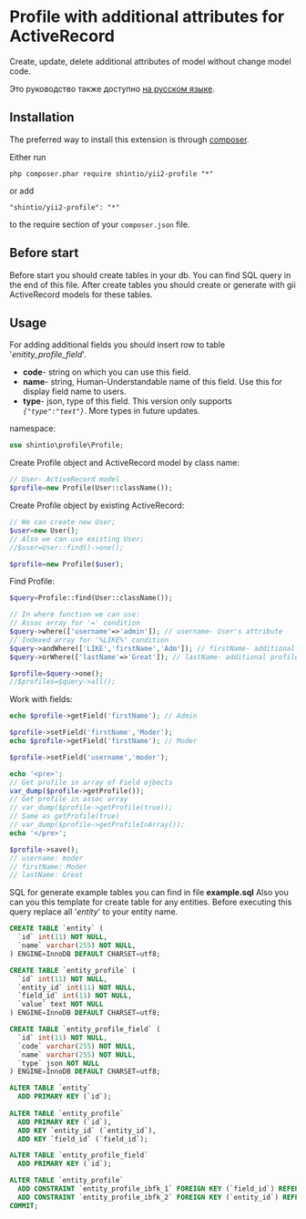 Profile with additional attributes for ActiveRecord
===================================================
Create, update, delete additional attributes of model without change model code.

Это руководство также доступно [на русском языке](./README.ru.md).

Installation
------------

The preferred way to install this extension is through [composer](http://getcomposer.org/download/).

Either run

```
php composer.phar require shintio/yii2-profile "*"
```

or add

```
"shintio/yii2-profile": "*"
```

to the require section of your `composer.json` file.


Before start
-----

Before start you should create tables in your db. You can find SQL query in the end of this file.
After create tables you should create or generate with gii ActiveRecord models for these tables.


Usage
-----

For adding additional fields you should insert row to table '*enitity_profile_field*'.
- **code**- string on which you can use this field.
- **name**- string, Human-Understandable name of this field. Use this for display field name to users.
- **type**- json, type of this field. This version only supports *`{"type":"text"}`*. More types in future updates.

namespace:

```php
use shintio\profile\Profile;
```

Create Profile object and ActiveRecord model by class name:

```php
// User- ActiveRecord model
$profile=new Profile(User::className());
```

Create Profile object by existing ActiveRecord:

```php
// We can create new User;
$user=new User();
// Also we can use existing User;
//$user=User::find()->one();

$profile=new Profile($user);
```

Find Profile:

```php
$query=Profile::find(User::className());

// In where function we can use:
// Assoc array for '=' condition
$query->where(['username'=>'admin']); // username- User's attribute
// Indexed array for '%LIKE%' condition
$query->andWhere(['LIKE','firstName','Adm']); // firstName- additional profile field
$query->orWhere(['lastName'=>'Great']); // lastName- additional profile field

$profile=$query->one();
//$profiles=$query->all();
```

Work with fields:

```php
echo $profile->getField('firstName'); // Admin

$profile->setField('firstName','Moder');
echo $profile->getField('firstName'); // Moder

$profile->setField('username','moder');

echo '<pre>';
// Get profile in array of Field ojbects
var_dump($profile->getProfile());
// Get profile in assoc array
// var_dump($profile->getProfile(true));
// Same as getProfile(true)
// var_dump($profile->getProfileInArray());
echo '</pre>';

$profile->save();
// username: moder
// firstName: Moder
// lastName: Great
```

SQL for generate example tables you can find in file **example.sql**
Also you can you this template for create table for any entities.
Before executing this query replace all '*entity*' to your entity name.

```sql
CREATE TABLE `entity` (
  `id` int(11) NOT NULL,
  `name` varchar(255) NOT NULL,
) ENGINE=InnoDB DEFAULT CHARSET=utf8;

CREATE TABLE `entity_profile` (
  `id` int(11) NOT NULL,
  `entity_id` int(11) NOT NULL,
  `field_id` int(11) NOT NULL,
  `value` text NOT NULL
) ENGINE=InnoDB DEFAULT CHARSET=utf8;

CREATE TABLE `entity_profile_field` (
  `id` int(11) NOT NULL,
  `code` varchar(255) NOT NULL,
  `name` varchar(255) NOT NULL,
  `type` json NOT NULL
) ENGINE=InnoDB DEFAULT CHARSET=utf8;

ALTER TABLE `entity`
  ADD PRIMARY KEY (`id`);
  
ALTER TABLE `entity_profile`
  ADD PRIMARY KEY (`id`),
  ADD KEY `entity_id` (`entity_id`),
  ADD KEY `field_id` (`field_id`);

ALTER TABLE `entity_profile_field`
  ADD PRIMARY KEY (`id`);

ALTER TABLE `entity_profile`
  ADD CONSTRAINT `entity_profile_ibfk_1` FOREIGN KEY (`field_id`) REFERENCES `entity_profile_field` (`id`) ON DELETE CASCADE ON UPDATE CASCADE,
  ADD CONSTRAINT `entity_profile_ibfk_2` FOREIGN KEY (`entity_id`) REFERENCES `entity` (`id`) ON DELETE CASCADE ON UPDATE CASCADE;
COMMIT;
```
